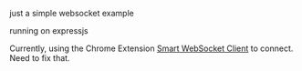 just a simple websocket example

running on expressjs

Currently, using the Chrome Extension [Smart WebSocket Client](https://chrome.google.com/webstore/detail/smart-websocket-client/omalebghpgejjiaoknljcfmglgbpocdp) to connect.  Need to fix that.